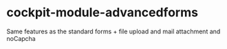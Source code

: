 # cockpit-module-advancedforms
Same features as the standard forms + file upload and mail attachment and noCapcha
